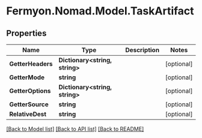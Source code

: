 # Fermyon.Nomad.Model.TaskArtifact

## Properties

Name | Type | Description | Notes
------------ | ------------- | ------------- | -------------
**GetterHeaders** | **Dictionary&lt;string, string&gt;** |  | [optional] 
**GetterMode** | **string** |  | [optional] 
**GetterOptions** | **Dictionary&lt;string, string&gt;** |  | [optional] 
**GetterSource** | **string** |  | [optional] 
**RelativeDest** | **string** |  | [optional] 

[[Back to Model list]](../README.md#documentation-for-models) [[Back to API list]](../README.md#documentation-for-api-endpoints) [[Back to README]](../README.md)

